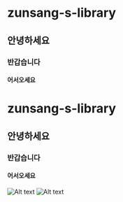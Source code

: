 # zunsang-s-library
## 안녕하세요
### 반갑습니다
#### 어서오세요
# zunsang-s-library
## 안녕하세요
### 반갑습니다
#### 어서오세요
![Alt text](https://img.hankyung.com/photo/201906/2019061915415919454-540x809.jpg)
![Alt text](https://youtu.be/cbmFZvsyVKU)
